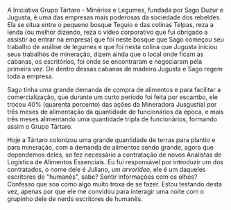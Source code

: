 A Iniciativa Grupo Tártaro - Minérios e Legumes, fundada por Sago Duzur e Jugusta, é uma das empresas mais poderosas da sociedade dos rebeldes. Ela se situa entre o pequeno bosque Teguio e das colinas Telpas, reza a lenda (ou melhor dizendo, reza o vídeo corporativo que fui obrigado a assistir ao entrar na empresa) que foi neste bosque que Sago começou seu trabalho de análise de legumes e que foi nesta colina que Jugusta iniciou seus trabalhos de mineração, dizem ainda que o local onde ficam as cabanas, os escritórios, foi onde se encontraram e negociaram pela primeira vez. De dentro dessas cabanas de madeira Jugusta e Sago regem toda a empresa.

Sago tinha uma grande demanda de compra de alimentos e para facilitar a comercialização, que durante um curto período foi feita por escambo, ele trocou 40% (quarenta porcento) das ações da Mineradora Jusgustial por três meses de alimentação da quantidade de funcionários da época, e mais três meses alimentando uma quantidade tripla de funcionários, formando assim o Grupo Tártaro.

Hoje a Tártaro colonizou uma grande quantidade de terras para plantio e para mineração, com a demanda de alimentos sendo grande, agora que dependemos deles, se fez necessário a contratação de novos Analistas de Logística de Alimentos Essenciais. Eu fui responsável por introduzir um dos contratados, o nome dele é Juliano, um *arvorídeo*, ele é um daqueles escritores de "humanês", sabe? Sentir informações com os olhos? Confesso que soa como algo muito troxa de se fazer. Estou testando desta vez, apenas por que ele me convidou para interagir uma noite com o grupinho dele de nerds escritores de humanês.
